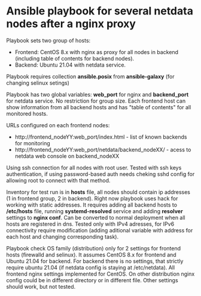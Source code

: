 # Ansible playbook for several netdata nodes after a nginx proxy
Playbook sets two group of hosts:
 * Frontend: CentOS 8.x with nginx as proxy for all nodes in backend (including table of contents for backend nodes).
 * Backend: Ubuntu 21.04 with netdata service.
 
Playbook requires collection **ansible.posix** from **ansible-galaxy** (for changing selinux setings)

 Playbook has two global variables: **web_port** for nginx and **backend_port** for netdata service. No restriction for group size. 
 Each frontend host can show information from all backend hosts and has "table of contents" for all monitored hosts.
 
 URLs configured on each frontend nodes:
  * http://frontend_nodeYY:web_port/index.html - list of known backends for monitoring
  * http://frontend_nodeYY:web_port/netdata/backend_nodeXX/ - acess to netdata web console on backend_nodeXX
 
 Using ssh connection for all nodes with root user. Tested with ssh keys authentication, 
 if using password-based auth needs cheking sshd config for allowing root to connect with that method.
 
 Inventory for test run is in **hosts** file, all nodes should contain ip addresses (1 in frontend group, 2 in backend). 
 Right now playbook uses hack for working with static addresses. It requires adding all backend hosts to **/etc/hosts** file,
 running **systemd-resolved** service and adding **resolver** settings to **nginx conf**. Can be converted to normal 
 deployment when all hosts are registered in dns. Tested only with IPv4 adresses, for IPv6 connectivity
 require modification (adding aditional variable with address for each host and changing corresponding task).
 
 Playbook check OS family (distribution) only for 2 settings for frontend hosts (firewalld and selinux). 
 It assumes CentOS 8.x for frontend and Ubuntu 21.04 for backend.
 For backend there is no settings, that strictly require ubuntu 21.04 (if netdata config is staying at /etc/netdata). 
 All frontend nginx settings implemented for CentOS. On other distribution nginx config
 could be in different directorу or in different file. Other settings should work, but not tested. 
